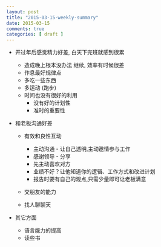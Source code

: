 ```yaml
---
layout: post
title: "2015-03-15-weekly-summary"
date: 2015-03-15
comments: true
categories: [ draft ]
---
```


*  开过年后感觉精力好差, 白天下完班就感到很累
    - 造成晚上根本没办法 继续, 效率有时候很差
    - 作息最好规律点
    - 多吃一些东西
    - 多运动 (跑步)
    - 时间也没有很好的利用
       + 没有好的计划性
       + 准时的重要性
       
*  和老板沟通好差
    - 有效和良性互动
      + 主动沟通 - 让自己透明,主动邀情参与工作
      + 感谢领导 - 分享
      + 先主动喜欢对方
      + 业绩不好？让他知道你的逻辑、工作方式和改进计划
      + 报告时要有自己的观点,只需少量即可让老板满意
    
    - 交朋友的能力
    - 找人聊聊天

*  其它方面
    - 语言能力的提高
    - 读些书
